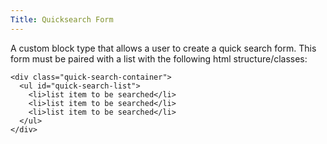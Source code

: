 ```yaml
---
Title: Quicksearch Form
---
```

A custom block type that allows a user to create a quick search form. This form must be paired with a list with the following html structure/classes:

    <div class="quick-search-container">
      <ul id="quick-search-list">
        <li>list item to be searched</li>
        <li>list item to be searched</li>
        <li>list item to be searched</li>
      </ul>
    </div>
